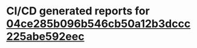 # CI/CD generated reports for [04ce285b096b546cb50a12b3dccc225abe592eec](https://github.com/hydephp/develop/commit/04ce285b096b546cb50a12b3dccc225abe592eec)
